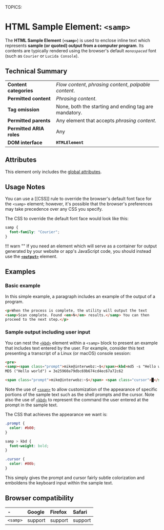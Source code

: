 TOPICS: <samp>

# HTML Sample Element: `<samp>`

The **HTML Sample Element** (**`<samp>`**) is used to enclose inline text
which represents **sample (or quoted) output from a computer program**.
Its contents are typically rendered using the browser's
default *`monospaced`* font (such as `Courier` or `Lucida Console`).

## Technical Summary

|  |  |
| :-- | :-- |
| **Content categories** | *Flow content*, *phrasing content*, *palpable content*. |
| **Permitted content** | *Phrasing content*.|
| **Tag omission** | None, both the starting and ending tag are mandatory. |
| **Permitted parents** | Any element that accepts *phrasing content*. |
| **Permitted ARIA roles** | Any |
| **DOM interface** | **`HTMLElement`** |

## Attributes

This element only includes the [global attributes](/en/webfrontend/HTML_Global_Attributes).

## Usage Notes

You can use a [[CSS]] rule to override the browser's default font face for the `<samp>` element; however,
it's possible that the browser's preferences may take precedence over any CSS you specify.

The CSS to override the default font face would look like this:

```css
samp {
  font-family: "Courier";
}
```

!!! warn ""
    If you need an element which will serve as a container for output generated by your website or
    app's JavaScript code, you should instead use the **[`<output>`](/en/webfrontend/<output>)** element.

## Examples

### Basic example

In this simple example, a paragraph includes an example of the output of a program.

```html
<p>When the process is complete, the utility will output the text
<samp>Scan complete. Found <em>N</em> results.</samp> You can then
proceed to the next step.</p>
```

### Sample output including user input

You can nest the [`<kbd>`](/en/webfrontend/<kbd>) element within a `<samp>` block to present
an example that includes text entered by the user. For example, consider this text presenting
a transcript of a Linux (or macOS) console session:

```html
<pre>
<samp><span class="prompt">mike@interwebz:~$</span><kbd>md5 -s "Hello world"</kbd>
MD5 ("Hello world") = 3e25960a79dbc69b674cd4ec67a72c62

<span class="prompt">mike@interwebz:~$</span> <span class="cursor">█</span></samp></pre>
```

Note the use of [`<span>`](/en/webfrontend/<span>) to allow customization of the appearance of
specific portions of the sample text such as the shell prompts and the cursor. Note also the use of
[`<kbd>`](/en/webfrontend/<kbd>) to represent the command the user entered at the prompt
in the sample text.

The CSS that achieves the appearance we want is:

```css
.prompt {
  color: #b00;
}

samp > kbd {
  font-weight: bold;
}

.cursor {
  color: #00b;
}
```

This simply gives the prompt and cursor fairly subtle colorization and emboldens the
keyboard input within the sample text.

## Browser compatibility

| - | Google | Firefox | Safari |
| :--- | :--- | :--- | :--- |
| `<samp>`| support | support | support |
